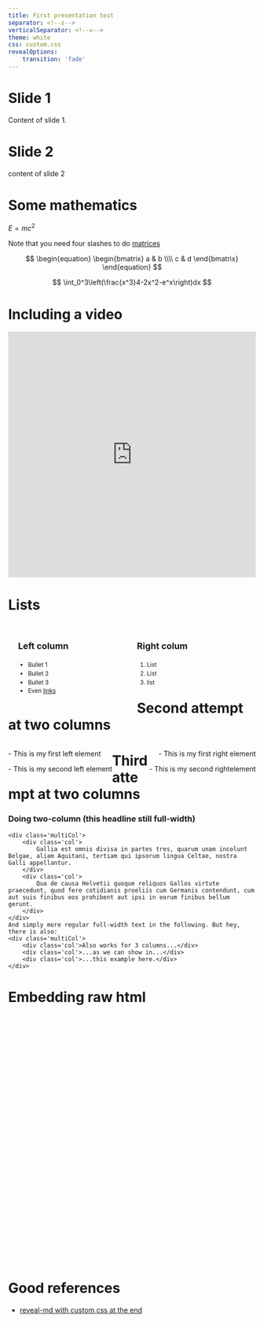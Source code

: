 ```yaml
---
title: First presentation test
separator: <!--s-->
verticalSeparator: <!--v-->
theme: white
css: custom.css
revealOptions:
    transition: 'fade'
---
```



# Slide 1 

Content of slide 1.


<!--s-->


# Slide 2 

content of slide 2


<!--s-->

# Some mathematics


$E = mc^2$

Note that you need four slashes to do [matrices](https://github.com/MacDownApp/macdown/issues/535)

$$
\begin{equation}
\begin{bmatrix}
a & b \\\\
c & d
\end{bmatrix}
\end{equation}
$$

$$
\int_0^3\left(\frac{x^3}4-2x^2-e^x\right)dx
$$


<!--s-->

# Including a video 


<iframe frameborder="0" width="100%" height="500pt" src="https://www.youtube.com/embed/Do-wDPoC6GM"></iframe>

<!--s-->

# Lists 

<div id="left">


## Left column

- Bullet 1
- Bullet 2
- Bullet 3 
- Even [links](https://www.google.com)

</div>

<div id="right">



## Right colum

1. List
2. List
3. list 

</div>

<!--s-->

# Second attempt at two columns 

<section>
  <div style="text-align: left; float: left;">
    <p data-markdown>- This is my first left element</p>
    <p data-markdown>- This is my second left element</p>
    <!-- more Elements -->
  </div>

  <div style="text-align: right; float: right;">
    <p data-markdown>- This is my first right element</p>
    <p data-markdown>- This is my second rightelement</p>
    <!-- more Elements -->
  </div>
</section>

<!--s-->

# Third attempt at two columns 

<section data-markdown>
    <h3>Doing two-column (this headline still full-width)</h3>

    <div class='multiCol'>
        <div class='col'>
            Gallia est omnis divisa in partes tres, quarum unam incolunt Belgae, aliam Aquitani, tertiam qui ipsorum lingua Celtae, nostra Galli appellantur.
        </div>
        <div class='col'>
            Qua de causa Helvetii quoque reliquos Gallos virtute praecedunt, quod fere cotidianis proeliis cum Germanis contendunt, cum aut suis finibus eos prohibent aut ipsi in eorum finibus bellum gerunt.
        </div>
    </div>
    And simply more regular full-width text in the following. But hey, there is also:
    <div class='multiCol'>
        <div class='col'>Also works for 3 columns...</div>
        <div class='col'>...as we can show in...</div>
        <div class='col'>...this example here.</div>
    </div>
</section>

<!--s-->

# Embedding raw html 

<iframe frameborder="0" width="100%" height="500pt">
<section>
    <script type="text/template">
        ## Page title
        <div>
            A div with some text and a [link](http://hakim.se).
        </div>
    </script>
</section>
</iframe>


<style>
#left {
	margin: 10px 0 15px 20px;
	text-align: left;
	float: left;
	z-index:-10;
	width:48%;
	font-size: 0.85em;
	line-height: 1.5; 
}

#right {
	margin: 10px 0 15px 0;
	float: right;
	text-align: left;
	z-index:-10;
	width:48%;
	font-size: 0.85em;
	line-height: 1.5; 
}
</style>

<!--s-->

# Good references

- [reveal-md  with custom css at the end](https://medium.com/@mandieq/beautiful-presentations-from-markdown-who-knew-it-could-be-so-easy-d279aa7f787a)
